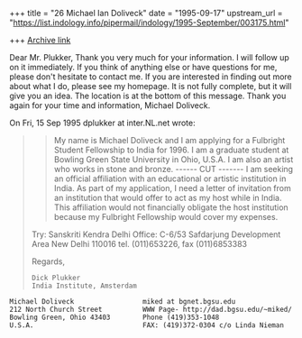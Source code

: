 +++
title = "26 Michael Ian Doliveck"
date = "1995-09-17"
upstream_url = "https://list.indology.info/pipermail/indology/1995-September/003175.html"

+++
[Archive link](https://list.indology.info/pipermail/indology/1995-September/003175.html)

Dear Mr. Plukker,
Thank you very much for your information.  I will follow up on it 
immediately.  If you think of anything else or have questions for me, 
please don't hesitate to contact me.
If you are interested in finding out more about what I do, please see my 
homepage.  It is not fully complete, but it will give you an idea.  The 
location is at the bottom of this message.
Thank you again for your time and information,
Michael Doliveck.

On Fri, 15 Sep 1995 dplukker at inter.NL.net wrote:

> 
> 
> >My name is Michael Doliveck and I am applying for a Fulbright Student
> >Fellowship to India for 1996.  I am a graduate student at Bowling Green State
> >University in Ohio, U.S.A.  I am also an artist who works in stone and
> >bronze.   ------  CUT   -------
>   I am seeking an official affiliation with an educational or
> >artistic institution in India.  As part of my application, I
> >need a letter of invitation  from an institution that would offer to act
> >as my host while in India.  This affiliation would not financially
> >obligate the host institution because my Fulbright Fellowship would cover
> >my expenses.
> > 
> 
> Try: Sanskriti Kendra
>      Delhi Office: C-6/53 Safdarjung Development Area
>      New Delhi 110016
>      tel. (011)653226, fax (011)6853383
> 
> Regards,
> 
> 
>     Dick Plukker
>     India Institute, Amsterdam
> 
>  
> 

~~~~~~~~~~~~~~~~~~~~~~~~~~~~~~~~~~~~~~~~~~~~~~~~~~~~~~~~~~~~~~~~~~~~~~~~~~
Michael Doliveck                 miked at bgnet.bgsu.edu
212 North Church Street          WWW Page- http://dad.bgsu.edu/~miked/
Bowling Green, Ohio 43403        Phone (419)353-1048
U.S.A.                           FAX: (419)372-0304 c/o Linda Nieman
~~~~~~~~~~~~~~~~~~~~~~~~~~~~~~~~~~~~~~~~~~~~~~~~~~~~~~~~~~~~~~~~~~~~~~~~~~






